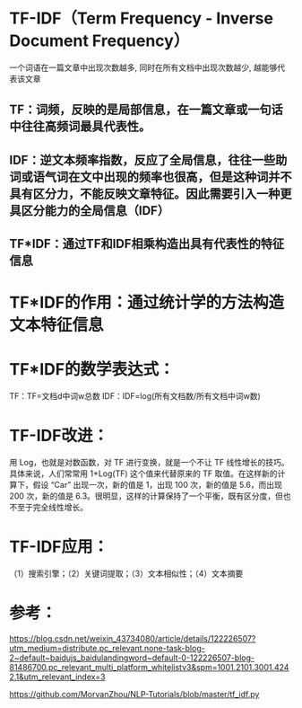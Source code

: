 # TF-IDF（Term Frequency - Inverse Document Frequency）
一个词语在一篇文章中出现次数越多, 同时在所有文档中出现次数越少, 越能够代表该文章
## TF：词频，反映的是局部信息，在一篇文章或一句话中往往高频词最具代表性。
## IDF：逆文本频率指数，反应了全局信息，往往一些助词或语气词在文中出现的频率也很高，但是这种词并不具有区分力，不能反映文章特征。因此需要引入一种更具区分能力的全局信息（IDF）
## TF*IDF：通过TF和IDF相乘构造出具有代表性的特征信息

# TF*IDF的作用：通过统计学的方法构造文本特征信息
# TF*IDF的数学表达式：
  TF：TF=文档d中词w总数
  IDF：IDF=log(所有文档数/所有文档中词w数)
# TF-IDF改进：
  用 Log，也就是对数函数，对 TF 进行变换，就是一个不让 TF 线性增长的技巧。具体来说，人们常常用 1+Log(TF) 这个值来代替原来的 TF 取值。在这样新的计算下，假设 “Car” 出现一次，新的值是 1，出现 100 次，新的值是 5.6，而出现 200 次，新的值是 6.3。很明显，这样的计算保持了一个平衡，既有区分度，但也不至于完全线性增长。
# TF-IDF应用：
（1）搜索引擎；（2）关键词提取；（3）文本相似性；（4）文本摘要
# 参考：
https://blog.csdn.net/weixin_43734080/article/details/122226507?utm_medium=distribute.pc_relevant.none-task-blog-2~default~baidujs_baidulandingword~default-0-122226507-blog-81486700.pc_relevant_multi_platform_whitelistv3&spm=1001.2101.3001.4242.1&utm_relevant_index=3

https://github.com/MorvanZhou/NLP-Tutorials/blob/master/tf_idf.py
